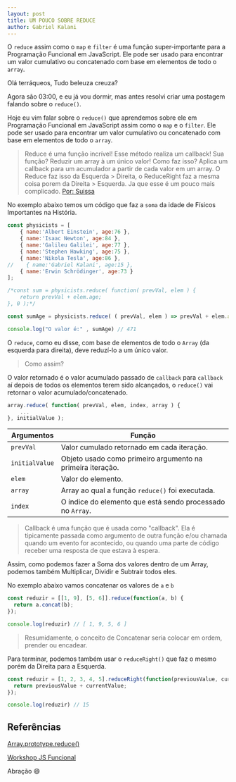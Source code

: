 ```yaml
---
layout: post
title: UM POUCO SOBRE REDUCE
author: Gabriel Kalani
---
```


O `reduce` assim como o `map` e `filter` é uma função super-importante para a Programação Funcional em JavaScript. Ele pode ser usado para encontrar um valor cumulativo ou concatenado com base em elementos de todo o ``array``.

Olá terráqueos,
Tudo beleuza creuza?

Agora são 03:00, e eu já vou dormir, mas antes resolvi criar uma postagem falando sobre o `reduce()`.

Hoje eu vim falar sobre o `reduce()` que aprendemos sobre ele em Programação Funcional em JavaScript assim como o `map` e o `filter`. Ele pode ser usado para encontrar um valor cumulativo ou concatenado com base em elementos de todo o ``array``.

> Reduce é uma função incrível! Esse método realiza um callback! Sua função? Reduzir um array à um único valor! Como faz isso? Aplica um callback para um acumulador a partir de cada valor em um array. O Reduce faz isso da Esquerda > Direita, o ReduceRight faz a mesma coisa porem da Direita > Esquerda. Ja que esse é um pouco mais complicado. [Por: Suissa](https://github.com/Webschool-io/workshop-js-funcional-free#reduce--reduceright)

No exemplo abaixo temos um código que faz a ``soma`` da idade de Físicos Importantes na História.
```js
const physicists = [
    { name:'Albert Einstein', age:76 },
    { name:'Isaac Newton', age:84 },
    { name:'Galileu Galilei', age:77 },
    { name:'Stephen Hawking', age:75 },
    { name:'Nikola Tesla', age:86 },
//    { name:'Gabriel Kalani', age:15 },
    { name:'Erwin Schrödinger', age:73 }
];

/*const sum = physicists.reduce( function( prevVal, elem ) {
    return prevVal + elem.age;
}, 0 );*/

const sumAge = physicists.reduce( ( prevVal, elem ) => prevVal + elem.age, 0 );

console.log("O valor é:" , sumAge) // 471

```

O `reduce`, como eu disse, com base de elementos de todo o `Array` (da esquerda para direita), deve reduzí-lo a um único valor.

> Como assim?

O valor retornado é o valor acumulado passado de ``callback`` para ``callback`` aí depois de todos os elementos terem sido alcançados, o `reduce()` vai retornar o valor acumulado/concatenado.

```js
array.reduce( function( prevVal, elem, index, array ) {
    ...
}, initialValue );
```

Argumentos | Função
--------- | ------
``prevVal``     | Valor cumulado retornado em cada iteração.
``initialValue``  | Objeto usado como primeiro argumento na primeira iteração.
``elem``    | Valor do elemento.
``array``    | Array ao qual a função ``reduce()`` foi executada.
``index``  | O índice do elemento que está sendo processado no ``Array``.

> Callback é uma função que é usada como "callback". Ela é tipicamente passada como argumento de outra função e/ou chamada quando um evento for acontecido, ou quando uma parte de código receber uma resposta de que estava à espera.

Assim, como podemos fazer a Soma dos valores dentro de um Array, podemos também Multiplicar, Dividir e Subtrair todos eles.

No exemplo abaixo vamos concatenar os valores de `a` e `b`
```js
const reduzir = [[1, 9], [5, 6]].reduce(function(a, b) {
  return a.concat(b);
});

console.log(reduzir) // [ 1, 9, 5, 6 ]
```

> Resumidamente, o conceito de Concatenar seria colocar em ordem, prender ou encadear.

Para terminar, podemos também usar o `reduceRight()` que faz o mesmo porém da Direita para a Esquerda.
```js
const reduzir = [1, 2, 3, 4, 5].reduceRight(function(previousValue, currentValue, index, array) {
  return previousValue + currentValue;
});

console.log(reduzir) // 15
```

## Referências
[Array.prototype.reduce()](https://developer.mozilla.org/pt-BR/docs/Web/JavaScript/Reference/Global_Objects/Array/Reduce#Summary)

[Workshop JS Funcional](https://github.com/Webschool-io/workshop-js-funcional-free)

Abração :smile:
